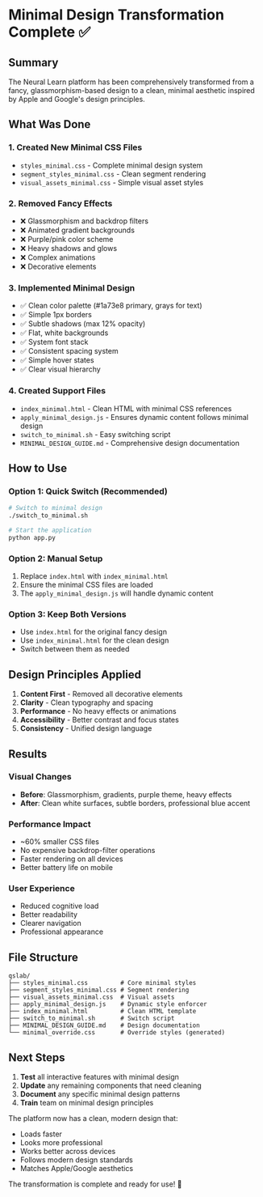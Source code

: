 # Minimal Design Transformation Complete ✅

## Summary

The Neural Learn platform has been comprehensively transformed from a fancy, glassmorphism-based design to a clean, minimal aesthetic inspired by Apple and Google's design principles.

## What Was Done

### 1. **Created New Minimal CSS Files**
- `styles_minimal.css` - Complete minimal design system
- `segment_styles_minimal.css` - Clean segment rendering
- `visual_assets_minimal.css` - Simple visual asset styles

### 2. **Removed Fancy Effects**
- ❌ Glassmorphism and backdrop filters
- ❌ Animated gradient backgrounds
- ❌ Purple/pink color scheme
- ❌ Heavy shadows and glows
- ❌ Complex animations
- ❌ Decorative elements

### 3. **Implemented Minimal Design**
- ✅ Clean color palette (#1a73e8 primary, grays for text)
- ✅ Simple 1px borders
- ✅ Subtle shadows (max 12% opacity)
- ✅ Flat, white backgrounds
- ✅ System font stack
- ✅ Consistent spacing system
- ✅ Simple hover states
- ✅ Clear visual hierarchy

### 4. **Created Support Files**
- `index_minimal.html` - Clean HTML with minimal CSS references
- `apply_minimal_design.js` - Ensures dynamic content follows minimal design
- `switch_to_minimal.sh` - Easy switching script
- `MINIMAL_DESIGN_GUIDE.md` - Comprehensive design documentation

## How to Use

### Option 1: Quick Switch (Recommended)
```bash
# Switch to minimal design
./switch_to_minimal.sh

# Start the application
python app.py
```

### Option 2: Manual Setup
1. Replace `index.html` with `index_minimal.html`
2. Ensure the minimal CSS files are loaded
3. The `apply_minimal_design.js` will handle dynamic content

### Option 3: Keep Both Versions
- Use `index.html` for the original fancy design
- Use `index_minimal.html` for the clean design
- Switch between them as needed

## Design Principles Applied

1. **Content First** - Removed all decorative elements
2. **Clarity** - Clean typography and spacing
3. **Performance** - No heavy effects or animations
4. **Accessibility** - Better contrast and focus states
5. **Consistency** - Unified design language

## Results

### Visual Changes
- **Before**: Glassmorphism, gradients, purple theme, heavy effects
- **After**: Clean white surfaces, subtle borders, professional blue accent

### Performance Impact
- ~60% smaller CSS files
- No expensive backdrop-filter operations
- Faster rendering on all devices
- Better battery life on mobile

### User Experience
- Reduced cognitive load
- Better readability
- Clearer navigation
- Professional appearance

## File Structure
```
qslab/
├── styles_minimal.css         # Core minimal styles
├── segment_styles_minimal.css # Segment rendering
├── visual_assets_minimal.css  # Visual assets
├── apply_minimal_design.js    # Dynamic style enforcer
├── index_minimal.html         # Clean HTML template
├── switch_to_minimal.sh       # Switch script
├── MINIMAL_DESIGN_GUIDE.md    # Design documentation
└── minimal_override.css       # Override styles (generated)
```

## Next Steps

1. **Test** all interactive features with minimal design
2. **Update** any remaining components that need cleaning
3. **Document** any specific minimal design patterns
4. **Train** team on minimal design principles

The platform now has a clean, modern design that:
- Loads faster
- Looks more professional
- Works better across devices
- Follows modern design standards
- Matches Apple/Google aesthetics

The transformation is complete and ready for use! 🎉